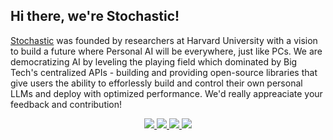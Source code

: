 ## Hi there, we're Stochastic!

[Stochastic](https://stochastic.ai/) was founded by researchers at Harvard University with a vision to build a future where Personal AI will be everywhere, just like PCs. We are democratizing AI by leveling the playing field which dominated by Big Tech's centralized APIs - building and providing open-source libraries that give users the ability to efforlessly build and control their own personal LLMs and deploy with optimized performance. We'd really appreaciate your feedback and contribution!

<p align="center">
<a href="https://stochastic.ai/">
<img src="https://img.shields.io/badge/Web-681DFF?style=for-the-badge&logo=web&logoColor=white" />
</a>
<a href="https://www.linkedin.com/company/stochasticai">
<img src="https://img.shields.io/badge/LinkedIn-0077B5?style=for-the-badge&logo=linkedin&logoColor=white" />
</a>
<a href="https://twitter.com/stochasticai">
<img src="https://img.shields.io/badge/Twitter-2F9EFD?style=for-the-badge&logo=twitter&logoColor=blue"/>
</a>
<a href="https://discord.gg/TgHXuSJEk6">
<img src="https://img.shields.io/badge/chat-FFFFFF?style=for-the-badge&logo=discord"/>
</a>
</p>
